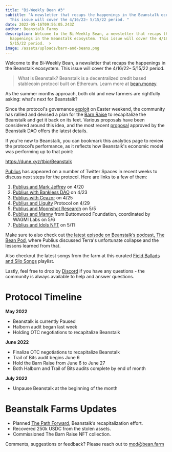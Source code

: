 ```yaml
---
title: "Bi-Weekly Bean #3"
subtitle: "A newsletter that recaps the happenings in the Beanstalk ecosystem.
  This issue will cover the 4/16/22– 5/15/22 period. "
date: 2022-05-16T09:56:05.243Z
author: Beanstalk Farms
description: Welcome to the Bi-Weekly Bean, a newsletter that recaps the
  happenings in the Beanstalk ecosystem. This issue will cover the 4/16/22–
  5/15/22 period.  >
image: /assets/uploads/barn-and-beans.png
---
```

Welcome to the Bi-Weekly Bean, a newsletter that recaps the happenings in the Beanstalk ecosystem. This issue will cover the 4/16/22– 5/15/22 period.

> What is Beanstalk? Beanstalk is a decentralized credit based stablecoin protocol built on Ethereum. Learn more at [bean.money](https://bean.money/).

As the summer months approach, both old and new farmers are rightfully asking: what's next for Beanstalk?

Since the protocol's governance [exploit](https://bean.money/blog/beanstalk-governance-exploit) on Easter weekend, the community has rallied and devised a plan for the [Barn Raise](https://bean.money/blog/path-forward) to recapitalize the Beanstalk and get it back on its feet. Various proposals have been considered around this idea, and the most recent [proposal](https://snapshot.org/#/beanstalkfarms.eth/proposal/0xa038d205e72ae3a835995682b18adf9512777ed554c388a7caa5bc4e98d4f8e0) approved by the Beanstalk DAO offers the latest details.

If you're new to Beanstalk, you can bookmark this analytics page to review the protocol’s performance, as it reflects how Beanstalk's economic model was performing up to that point:

[](https://dune.xyz/tbiq/Beanstalk)<https://dune.xyz/tbiq/Beanstalk>

[Publius](https://twitter.com/isthispublius?s=21&t=CZJ3hpS_RJRpYF5R8G2LMA) has appeared on a number of Twitter Spaces in recent weeks to discuss next steps for the protocol. Here are links to a few of them:

1. [Publius and Mark Jeffrey](https://anchor.fm/beanstalk-farms/episodes/Mark-Jeffrey--Publius--Twitter-Spaces---042022-e1hf3ib/a-a7pn47e) on 4/20
2. [Publius with Bankless DAO](https://anchor.fm/beanstalk-farms/episodes/Beanstalk--BanklessDAO---04232022-e1hipr1/a-a7q5eu6) on 4/23
3. [Publius with Ceazor](https://anchor.fm/beanstalk-farms/episodes/Ceazor--Publius--Twitter-Spaces---042522-e1hl8ah/a-a7qf5nb) on 4/25
4. [Publius and Liquity](https://anchor.fm/beanstalk-farms/episodes/Liquity--Publius-Twitter-Spaces---042922-e1ht1iu/a-a7rh7s3) Protocol on 4/29
5. [Publius and Moonshot Research](https://anchor.fm/beanstalk-farms/episodes/Moonshot-Research--Publius-Twitter-Spaces---050522-e1i55s0/a-a7sj4en) on 5/5
6. [Publius and Manny](https://anchor.fm/beanstalk-farms/episodes/Manny--Publius-Twitter-Spaces---050622-e1i6t8n/a-a7sq6m9) from Buttonwood Foundation, coordinated by WAGMI Labs on 5/6
7. [Publius and Idols NFT](https://anchor.fm/beanstalk-farms/episodes/The-Idols--Publius-Twitter-Spaces---051122-e1idmfp/a-a7tmatn) on 5/11

Make sure to also check out [the latest episode on Beanstalk’s podcast, The Bean Pod](https://anchor.fm/thebeanpodpodcast/episodes/Publius-on-Terra-e1iglcc/a-a7u2tkg), where Publius discussed Terra's unfortunate collapse and the lessons learned from that.

Also checkout the latest songs from the farm at this curated [Field Ballads and Silo Songs](https://www.youtube.com/playlist?list=PLyqLJA5Mbo9Y9ZA7m2qip8tdNY37HBAlo) playlist.

Lastly, feel free to drop by [Discord](https://discord.gg/beanstalk) if you have any questions - the community is always available to help and answer questions.

# **Protocol Timeline**

**May 2022**

* Beanstalk is currently Paused
* Halborn audit began last week
* Holding OTC negotiations to recapitalize Beanstalk

**June 2022**

* Finalize OTC negotiations to recapitalize Beanstalk
* Trail of Bits audit begins June 6
* Hold the Barn Raise from June 6 to June 27
* Both Halborn and Trail of Bits audits complete by end of month

**July 2022**

* Unpause Beanstalk at the beginning of the month

# Beanstalk Farms **Updates**

* Planned [The Path Forward](https://bean.money/blog/path-forward), Beanstalk’s recapitalization effort.
* Recovered 250k USDC from the stolen assets.
* Commissioned The Barn Raise NFT collection.

Comments, suggestions or feedback? Please reach out to mod@bean.farm